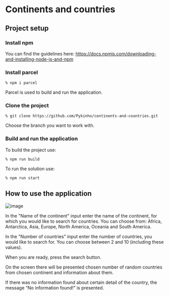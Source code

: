 # Continents and countries

## Project setup

### Install npm

You can find the guidelines here: https://docs.npmjs.com/downloading-and-installing-node-js-and-npm

### Install parcel

```
% npm i parcel
```

Parcel is used to build and run the application.

### Clone the project

```
% git clone https://github.com/Pykinho/continents-and-countries.git
```

Choose the branch you want to work with.

### Build and run the application

To build the project use:

```
% npm run build
```

To run the solution use:

```
% npm run start
```

## How to use the application

![image](https://user-images.githubusercontent.com/62252059/232345632-6910c529-86a9-4be0-95d1-4f1d150a3698.png)

In the "Name of the continent" input enter the name of the continent, for which you would like to search for countries. You can choose from: Africa, Antarctica, Asia, Europe, North America, Oceania and South America.

In the "Number of countries" input enter the number of countries, you would like to search for. You can choose between 2 and 10 (including these values).

When you are ready, press the search button.

On the screen there will be presented chosen number of random countries from chosen continent and information about them.

If there was no information found about certain detail of the country, the message “No information found!” is presented.
